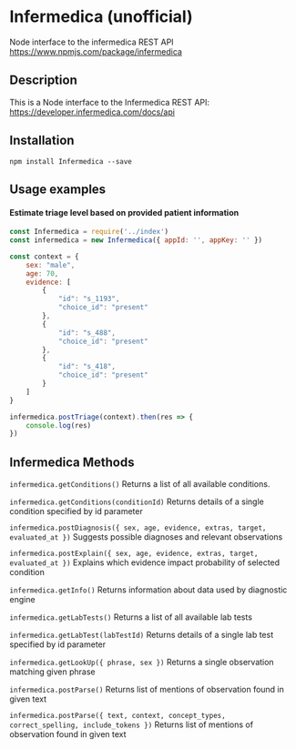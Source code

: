 # Infermedica (unofficial)
Node interface to the infermedica REST API https://www.npmjs.com/package/infermedica

## Description

This is a Node interface to the Infermedica REST API: https://developer.infermedica.com/docs/api

## Installation

```npm install Infermedica --save```

## Usage examples

#### Estimate triage level based on provided patient information
```js
const Infermedica = require('../index')
const infermedica = new Infermedica({ appId: '', appKey: '' })

const context = {
    sex: "male",
    age: 70,
    evidence: [
        {
            "id": "s_1193",
            "choice_id": "present"
        },
        {
            "id": "s_488",
            "choice_id": "present"
        },
        {
            "id": "s_418",
            "choice_id": "present"
        }
    ]
}

infermedica.postTriage(context).then(res => {
    console.log(res)
})

```

## Infermedica Methods

`infermedica.getConditions()` Returns a list of all available conditions. <br/>

`infermedica.getConditions(conditionId)` Returns details of a single condition specified by id parameter <br/>

`infermedica.postDiagnosis({ sex, age, evidence, extras, target, evaluated_at })` Suggests possible diagnoses and relevant observations <br/>

`infermedica.postExplain({ sex, age, evidence, extras, target, evaluated_at })` Explains which evidence impact probability of selected condition<br/>

`infermedica.getInfo()` Returns information about data used by diagnostic engine <br/>

`infermedica.getLabTests()` Returns a list of all available lab tests <br/>

`infermedica.getLabTest(labTestId)` Returns details of a single lab test specified by id parameter <br/>

`infermedica.getLookUp({ phrase, sex })` Returns a single observation matching given phrase <br/>

`infermedica.postParse()` Returns list of mentions of observation found in given text <br/>

`infermedica.postParse({ text, context, concept_types, correct_spelling, include_tokens })` Returns list of mentions of observation found in given text <br/>



